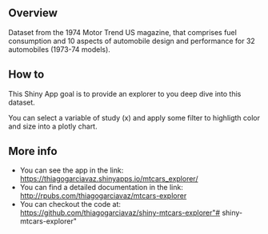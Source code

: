 ## Overview

Dataset from the 1974 Motor Trend US magazine, that comprises fuel consumption and 10 aspects of automobile design and performance for 32 automobiles (1973-74 models).

## How to

This Shiny App goal is to provide an explorer to you deep dive into this dataset.

You can select a variable of study (x) and apply some filter to highligth color and size into a plotly chart.

## More info

- You can see the app in the link: https://thiagogarciavaz.shinyapps.io/mtcars_explorer/
- You can find a detailed documentation in the link: http://rpubs.com/thiagogarciavaz/mtcars-explorer
- You can checkout the code at: https://github.com/thiagogarciavaz/shiny-mtcars-explorer"# shiny-mtcars-explorer" 
